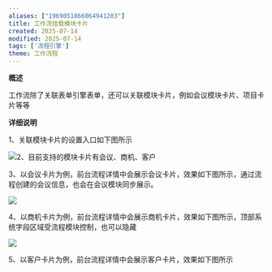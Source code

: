 ```yaml
---
aliases: ["1969051866064941203"]
title: 工作流挂载模块卡片
created: 2025-07-14
modified: 2025-07-14
tags: ['流程引擎']
theme: 工作流程
---
```


**概述**

工作流除了关联表单引擎表单，还可以关联模块卡片，例如会议模块卡片、项目卡片等等

**详细说明**

1、关联模块卡片的设置入口如下图所示

![](https://myhelpdoc.oss-cn-heyuan.aliyuncs.com/mdimages/1d75fd8911ab0c043aa089c243713bd1.jpg)2、目前支持的模块卡片有会议、商机、客户

3、以会议卡片为例，前台流程详情中会展示会议卡片，效果如下图所示，通过流程创建的会议信息，也会在会议模块同步展示。

![](https://myhelpdoc.oss-cn-heyuan.aliyuncs.com/mdimages/9d40b9c41479c653a21ac653e38e2d6e.jpg)

4、以商机卡片为例，前台流程详情中会展示商机卡片，效果如下图所示，顶部系统字段区域受流程模块控制，也可以隐藏

![](https://myhelpdoc.oss-cn-heyuan.aliyuncs.com/mdimages/268afc1c8cb68afc78aa933ba0d58cd6.jpg)

5、以客户卡片为例，前台流程详情中会展示客户卡片，效果如下图所示

